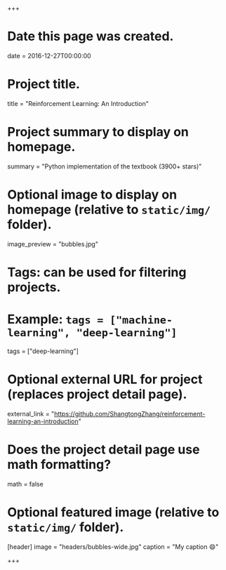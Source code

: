 +++
# Date this page was created.
date = 2016-12-27T00:00:00

# Project title.
title = "Reinforcement Learning: An Introduction"

# Project summary to display on homepage.
summary = "Python implementation of the textbook (3900+ stars)"

# Optional image to display on homepage (relative to `static/img/` folder).
image_preview = "bubbles.jpg"

# Tags: can be used for filtering projects.
# Example: `tags = ["machine-learning", "deep-learning"]`
tags = ["deep-learning"]

# Optional external URL for project (replaces project detail page).
external_link = "https://github.com/ShangtongZhang/reinforcement-learning-an-introduction"

# Does the project detail page use math formatting?
math = false

# Optional featured image (relative to `static/img/` folder).
[header]
image = "headers/bubbles-wide.jpg"
caption = "My caption :smile:"

+++

 
